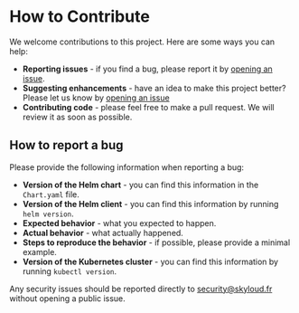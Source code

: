 # How to Contribute

We welcome contributions to this project. Here are some ways you can help:
* **Reporting issues** - if you find a bug, please report it by [opening an issue](https://github.com/skyloud/helm-charts/issues/new).
* **Suggesting enhancements** - have an idea to make this project better? Please let us know by [opening an issue](https://github.com/skyloud/helm-charts/issues/new)
* **Contributing code** - please feel free to make a pull request. We will review it as soon as possible.

## How to report a bug

Please provide the following information when reporting a bug:
* **Version of the Helm chart** - you can find this information in the `Chart.yaml` file.
* **Version of the Helm client** - you can find this information by running `helm version`.
* **Expected behavior** - what you expected to happen.
* **Actual behavior** - what actually happened.
* **Steps to reproduce the behavior** - if possible, please provide a minimal example.
* **Version of the Kubernetes cluster** - you can find this information by running `kubectl version`.

Any security issues should be reported directly to [security@skyloud.fr](mailto:security@skyloud.fr) without opening a public issue.
